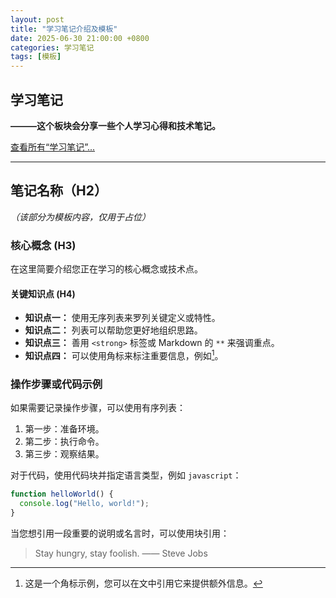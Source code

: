 ```yaml
---
layout: post
title: "学习笔记介绍及模板"
date: 2025-06-30 21:00:00 +0800
categories: 学习笔记
tags: [模板]
---
```


## 学习笔记

**———这个板块会分享一些个人学习心得和技术笔记。**

[<i class="fa fa-folder-open"></i> 查看所有“学习笔记”...](/categories.html/#学习笔记)

---

## 笔记名称（H2）

*（该部分为模板内容，仅用于占位）*

### 核心概念 (H3)

在这里简要介绍您正在学习的核心概念或技术点。

#### 关键知识点 (H4)

- **知识点一：** 使用无序列表来罗列关键定义或特性。
- **知识点二：** 列表可以帮助您更好地组织思路。
- **知识点三：** 善用 `<strong>` 标签或 Markdown 的 `**` 来强调重点。
- **知识点四：** 可以使用角标来标注重要信息，例如[^1]。

### 操作步骤或代码示例

如果需要记录操作步骤，可以使用有序列表：

1. 第一步：准备环境。
2. 第二步：执行命令。
3. 第三步：观察结果。

对于代码，使用代码块并指定语言类型，例如 `javascript`：

```javascript
function helloWorld() {
  console.log("Hello, world!");
}
```

当您想引用一段重要的说明或名言时，可以使用块引用：

> Stay hungry, stay foolish. —— Steve Jobs

[^1]: 这是一个角标示例，您可以在文中引用它来提供额外信息。